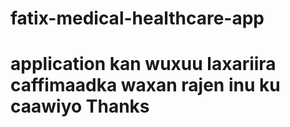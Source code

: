 # fatix-medical-healthcare-app
# application kan wuxuu laxariira caffimaadka waxan rajen inu ku caawiyo Thanks
